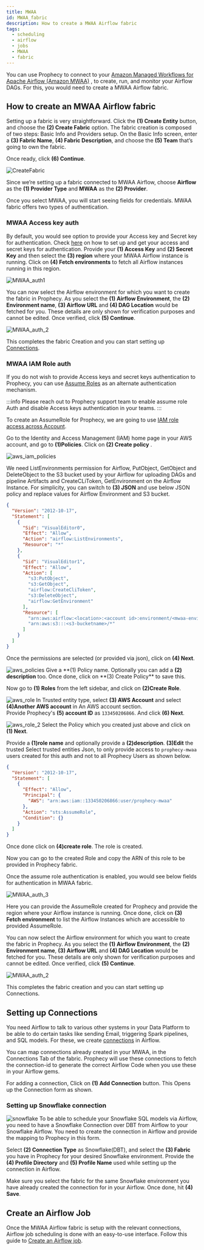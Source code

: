 ```yaml
---
title: MWAA
id: MWAA_fabric
description: How to create a MWAA Airflow fabric
tags:
  - scheduling
  - airflow
  - jobs
  - MWAA
  - fabric
---
```


You can use Prophecy to connect to your [Amazon Managed Workflows for Apache Airflow (Amazon MWAA)](https://aws.amazon.com/managed-workflows-for-apache-airflow/) , to create, run, and monitor your Airflow DAGs.
For this, you would need to create a MWAA Airflow fabric.

## How to create an MWAA Airflow fabric

Setting up a fabric is very straightforward. Click the **(1) Create Entity** button, and choose the **(2) Create Fabric** option. The fabric creation is composed of two steps: Basic Info and Providers setup.
On the Basic Info screen, enter a **(3) Fabric Name**, **(4) Fabric Description**, and choose the **(5) Team** that’s going to own the fabric.

Once ready, click **(6) Continue**.

![CreateFabric](img/Fabric_Create.png)

Since we’re setting up a fabric connected to MWAA Airflow, choose **Airflow** as the **(1) Provider Type** and **MWAA** as the **(2) Provider**.

Once you select MWAA, you will start seeing fields for credentials.
MWAA fabric offers two types of authentication.

### MWAA Access key auth

By default, you would see option to provide your Access key and Secret key for authentication. Check [here](https://docs.aws.amazon.com/IAM/latest/UserGuide/id_credentials_access-keys.html) on how to set up and get your access and secret keys for authentication.
Provide your **(1) Access Key** and **(2) Secret Key** and then select the **(3) region** where your MWAA Airflow instance is running. Click on **(4) Fetch environments** to fetch all Airflow instances running in this region.

![MWAA_auth1](img/MWAA_Auth1.png)

You can now select the Airflow environment for which you want to create the fabric in Prophecy. As you select the **(1) Airflow Environment**, the **(2) Environment name**, **(3) Airflow URL** and **(4) DAG Location** would be fetched for you.
These details are only shown for verification purposes and cannot be edited. Once verified, click **(5) Continue**.

![MWAA_auth_2](img/MWAA_Auth_2.png)

This completes the fabric Creation and you can start setting up [Connections](#setting-up-connections).

### MWAA IAM Role auth

If you do not wish to provide Access keys and secret keys authentication to Prophecy, you can use [Assume Roles](https://docs.aws.amazon.com/STS/latest/APIReference/API_AssumeRole.html) as an alternate authentication mechanism.

:::info
Please reach out to Prophecy support team to enable assume role Auth and disable Access keys authentication in your teams.
:::

To create an AssumeRole for Prophecy, we are going to use [IAM role access across Account](https://docs.aws.amazon.com/IAM/latest/UserGuide/tutorial_cross-account-with-roles.html).

Go to the Identity and Access Management (IAM) home page in your AWS account, and go to **(1)Policies**. Click on **(2) Create policy** .

![aws_iam_policies](img/aws_iamrole_policies.png)

We need ListEnvironments permission for Airflow, PutObject, GetObject and DeleteObject to the S3 bucket used by your Airflow for uploading DAGs and pipeline Artifacts and CreateCLiToken, GetEnvironment on the Airflow Instance.
For simplicity, you can switch to **(3) JSON** and use below JSON policy and replace values for Airflow Environment and S3 bucket.

```json
{
  "Version": "2012-10-17",
  "Statement": [
    {
      "Sid": "VisualEditor0",
      "Effect": "Allow",
      "Action": "airflow:ListEnvironments",
      "Resource": "*"
    },
    {
      "Sid": "VisualEditor1",
      "Effect": "Allow",
      "Action": [
        "s3:PutObject",
        "s3:GetObject",
        "airflow:CreateCliToken",
        "s3:DeleteObject",
        "airflow:GetEnvironment"
      ],
      "Resource": [
        "arn:aws:airflow:<location>:<account id>:environment/<mwaa-environment-name>",
        "arn:aws:s3:::<s3-bucketname>/*"
      ]
    }
  ]
}
```

Once the permissions are selected (or provided via json), click on **(4) Next**.

![aws_policies](img/aws_iamrole_policies2.png)
Give a **(1) Policy name. Optionally you can add a **(2) description** too. Once done, click on **(3) Create Policy\*\* to save this.

Now go to **(1) Roles** from the left sidebar, and click on **(2)Create Role**.

![aws_role](img/aws_create_role.png)
In Trusted entity type, select **(3) AWS Account** and select **(4)Another AWS account** in An AWS account section.  
Provide Prophecy's **(5) account ID** as `133450206866`. And click **(6) Next**.

![aws_role_2](img/aws_create_role_2.png)
Select the Policy which you created just above and click on **(1) Next**.

Provide a **(1)role name** and optionally provide a **(2)description**.
**(3)Edit** the trusted Select trusted entities Json, to only provide access to `prophecy-mwaa` users created for this auth and not to all Prophecy Users as shown below.

```json
{
  "Version": "2012-10-17",
  "Statement": [
    {
      "Effect": "Allow",
      "Principal": {
        "AWS": "arn:aws:iam::133450206866:user/prophecy-mwaa"
      },
      "Action": "sts:AssumeRole",
      "Condition": {}
    }
  ]
}
```

Once done click on **(4)create role**. The role is created.

Now you can go to the created Role and copy the ARN of this role to be provided in Prophecy fabric.

Once the assume role authentication is enabled, you would see below fields for authentication in MWAA fabric.

![MWAA_auth_3](img/MWAA_Auth_3.png)

Here you can provide the AssumeRole created for Prophecy and provide the region where your Airflow instance is running. Once done, click on **(3) Fetch environment** to list the Airflow Instances which are accessible to provided AssumeRole.

You can now select the Airflow environment for which you want to create the fabric in Prophecy. As you select the **(1) Airflow Environment**, the **(2) Environment name**, **(3) Airflow URL** and **(4) DAG Location** would be fetched for you.
These details are only shown for verification purposes and cannot be edited. Once verified, click **(5) Continue**.

![MWAA_auth_2](img/MWAA_Auth_2.png)

This completes the fabric creation and you can start setting up Connections.

## Setting up Connections

You need Airflow to talk to various other systems in your Data Platform to be able to do certain tasks like sending Email, triggering Spark pipelines, and SQL models.
For these, we create [connections](https://airflow.apache.org/docs/apache-airflow/stable/authoring-and-scheduling/connections.html) in Airflow.

You can map connections already created in your MWAA, in the Connections Tab of the fabric.
Prophecy will use these connections to fetch the connection-id to generate the correct Airflow Code when you use these in your Airflow gems.

For adding a connection, Click on **(1) Add Connection** button. This Opens up the Connection form as shown.

### Setting up Snowflake connection

![snowflake](img/mwaa_snowflake_connection.png)
To be able to schedule your Snowflake SQL models via Airflow, you need to have a Snowflake Connection over DBT from Airflow to your Snowflake Airflow. You need to create the connection in Airflow and provide the mapping to Prophecy in this form.

Select **(2) Connection Type** as Snowflake(DBT), and select the **(3) Fabric** you have in Prophecy for your desired Snowflake environment. Provide the **(4) Profile Directory** and **(5) Profile Name** used while setting up the connection in Airflow.

Make sure you select the fabric for the same Snowflake environment you have already created the connection for in your Airflow.
Once done, hit **(4) Save**.

## Create an Airflow Job

Once the MWAA Airflow fabric is setup with the relevant connections, Airflow job scheduling is done with an easy-to-use interface. Follow this guide to [Create an Airflow job](/engineers/spark-airflow-tutorial).
